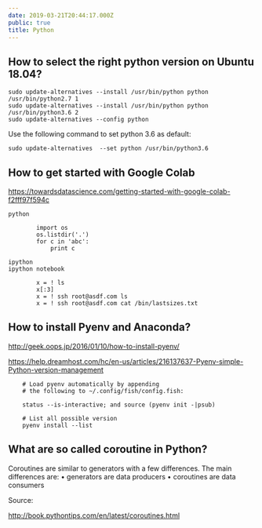 ```yaml
---
date: 2019-03-21T20:44:17.000Z
public: true
title: Python
---
```


## How to select the right python version on Ubuntu 18.04?

```
sudo update-alternatives --install /usr/bin/python python /usr/bin/python2.7 1
sudo update-alternatives --install /usr/bin/python python /usr/bin/python3.6 2
sudo update-alternatives --config python
```

Use the following command to set python 3.6 as default:

```
sudo update-alternatives  --set python /usr/bin/python3.6
```

## How to get started with Google Colab

https://towardsdatascience.com/getting-started-with-google-colab-f2fff97f594c

```
python

        import os
        os.listdir('.')
        for c in 'abc':
            print c

ipython
ipython notebook

        x = ! ls
        x[:3]
        x = ! ssh root@asdf.com ls
        x = ! ssh root@asdf.com cat /bin/lastsizes.txt
```

## How to install Pyenv and Anaconda?

<http://geek.oops.jp/2016/01/10/how-to-install-pyenv/>

<https://help.dreamhost.com/hc/en-us/articles/216137637-Pyenv-simple-Python-version-management>

```
    # Load pyenv automatically by appending
    # the following to ~/.config/fish/config.fish:

    status --is-interactive; and source (pyenv init -|psub)

    # List all possible version
    pyenv install --list
```

## What are so called coroutine in Python?

Coroutines are similar to generators with a few differences. The main
differences are: • generators are data producers • coroutines are data consumers

Source:

<http://book.pythontips.com/en/latest/coroutines.html>
